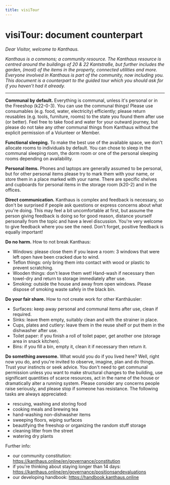 ```yaml
---
title: visiTour
---
```


# visiTour: document counterpart

_Dear Visitor, welcome to Kanthaus._

_Kanthaus is a commons; a community resource. The Kanthaus resource is centred around the buildings of 20 & 22 Kantstraße, but further includes the garden, (most) of the items in the property, connected utilities and more. Everyone involved in Kanthaus is part of the community, now including you. This document is a counterpart to the guided tour which you should ask for if you haven’t had it already._

---

**Communal by default.** Everything is communal, unless it's personal or in the Freeshop (k22-0-3). You can use the communal things! Please use consumables (e.g. food, water, electricity) efficiently; please return reusables (e.g. tools, furniture, rooms) to the state you found them after use (or better). Feel free to take food and water for your outward journey, but please do not take any other communal things from Kanthaus without the explicit permission of a Volunteer or Member.

**Functional sleeping.** To make the best use of the available space, we don't allocate rooms to individuals by default. You can chose to sleep in the communal sleeping room, the dorm room or one of the personal sleeping rooms depending on availability.

**Personal items.** Phones and laptops are generally assumed to be personal, but for other personal items please try to mark them with your name, or store them in a place marked with your name. There are specific shelves and cupboards for personal items in the storage room (k20-2) and in the offices.

**Direct communication.** Kanthaus is complex and feedback is necessary, so don't be surprised if people ask questions or express concerns about what you're doing. This may feel a bit uncomfortable at first, but assume the person giving feedback is doing so for good reason, distance yourself personally from the topic and have a level discussion. You're very welcome to give feedback where you see the need. Don't forget, positive feedback is equally important!

**Do no harm.** How to not break Kanthaus:
-   Windows: please close them if you leave a room: 3 windows that were left open have been cracked due to wind.
-   Teflon things: only bring them into contact with wood or plastic to prevent scratching.
-   Wooden things: don't leave them wet! Hand-wash if necessary then towel-dry and return to storage immediately after use.
-   Smoking: outside the house and away from open windows. Please dispose of smoking waste safely in the black bin.

**Do your fair share.** How to not create work for other Kanthäusler:
-   Surfaces: keep away personal and communal items after use, clean if required.
-   Sinks: leave them empty, suitably clean and with the strainer in place.
-   Cups, plates and cutlery: leave them in the reuse shelf or put them in the dishwasher after use.
-   Toilet paper: if you finish a roll of toilet paper, get another one (storage area in snack kitchen).
-   Bins: if you fill a bin, empty it, clean it if necessary then return it.

**Do something awesome.** What would you do if you lived here? Well, right now you do, and you're invited to observe, imagine, plan and do things. Trust your instincts or seek advice. You don't need to get communal permission unless you want to make structural changes to the building, use significant quantities of scarce resources, act in the name of the house or dramatically alter a running system. Please consider any concerns people raise seriously, and please stop if someone has resistance. The following tasks are always appreciated:
- rescuing, washing and storing food
- cooking meals and brewing tea
- hand-washing non-dishwasher items
- sweeping floors, wiping surfaces
- beautifying the freeshop or organizing the random stuff storage
- cleaning litter from the street
- watering dry plants

Further info:
-   our community constitution: https://kanthaus.online/en/governance/constitution
-   if you're thinking about staying longer than 14 days: https://kanthaus.online/en/governance/positionsandevaluations
-   our developing handbook: https://handbook.kanthaus.online
